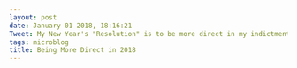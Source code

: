 ```yaml
---
layout: post
date: January 01 2018, 18:16:21
Tweet: My New Year's "Resolution" is to be more direct in my indictments of people.
tags: microblog
title: Being More Direct in 2018
---
```



